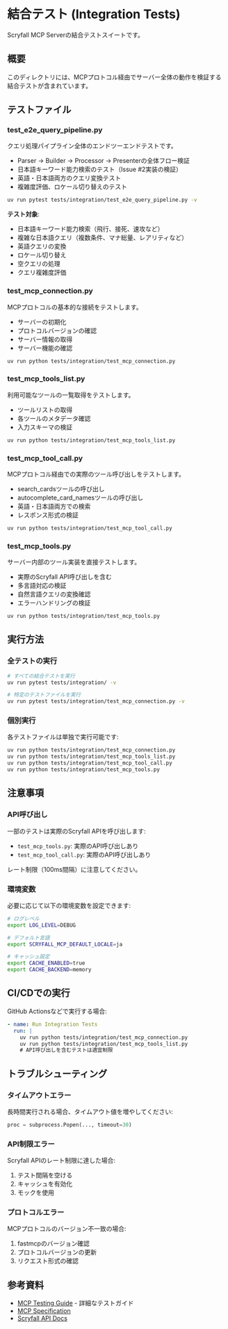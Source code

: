 # 結合テスト (Integration Tests)

Scryfall MCP Serverの結合テストスイートです。

## 概要

このディレクトリには、MCPプロトコル経由でサーバー全体の動作を検証する結合テストが含まれています。

## テストファイル

### test_e2e_query_pipeline.py
クエリ処理パイプライン全体のエンドツーエンドテストです。

- Parser → Builder → Processor → Presenterの全体フロー検証
- 日本語キーワード能力検索のテスト（Issue #2実装の検証）
- 英語・日本語両方のクエリ変換テスト
- 複雑度評価、ロケール切り替えのテスト

```bash
uv run pytest tests/integration/test_e2e_query_pipeline.py -v
```

**テスト対象**:
- 日本語キーワード能力検索（飛行、接死、速攻など）
- 複雑な日本語クエリ（複数条件、マナ総量、レアリティなど）
- 英語クエリの変換
- ロケール切り替え
- 空クエリの処理
- クエリ複雑度評価

### test_mcp_connection.py
MCPプロトコルの基本的な接続をテストします。

- サーバーの初期化
- プロトコルバージョンの確認
- サーバー情報の取得
- サーバー機能の確認

```bash
uv run python tests/integration/test_mcp_connection.py
```

### test_mcp_tools_list.py
利用可能なツールの一覧取得をテストします。

- ツールリストの取得
- 各ツールのメタデータ確認
- 入力スキーマの検証

```bash
uv run python tests/integration/test_mcp_tools_list.py
```

### test_mcp_tool_call.py
MCPプロトコル経由での実際のツール呼び出しをテストします。

- search_cardsツールの呼び出し
- autocomplete_card_namesツールの呼び出し
- 英語・日本語両方での検索
- レスポンス形式の検証

```bash
uv run python tests/integration/test_mcp_tool_call.py
```

### test_mcp_tools.py
サーバー内部のツール実装を直接テストします。

- 実際のScryfall API呼び出しを含む
- 多言語対応の検証
- 自然言語クエリの変換確認
- エラーハンドリングの検証

```bash
uv run python tests/integration/test_mcp_tools.py
```

## 実行方法

### 全テストの実行

```bash
# すべての結合テストを実行
uv run pytest tests/integration/ -v

# 特定のテストファイルを実行
uv run pytest tests/integration/test_mcp_connection.py -v
```

### 個別実行

各テストファイルは単独で実行可能です:

```bash
uv run python tests/integration/test_mcp_connection.py
uv run python tests/integration/test_mcp_tools_list.py
uv run python tests/integration/test_mcp_tool_call.py
uv run python tests/integration/test_mcp_tools.py
```

## 注意事項

### API呼び出し

一部のテストは実際のScryfall APIを呼び出します:
- `test_mcp_tools.py`: 実際のAPI呼び出しあり
- `test_mcp_tool_call.py`: 実際のAPI呼び出しあり

レート制限（100ms間隔）に注意してください。

### 環境変数

必要に応じて以下の環境変数を設定できます:

```bash
# ログレベル
export LOG_LEVEL=DEBUG

# デフォルト言語
export SCRYFALL_MCP_DEFAULT_LOCALE=ja

# キャッシュ設定
export CACHE_ENABLED=true
export CACHE_BACKEND=memory
```

## CI/CDでの実行

GitHub Actionsなどで実行する場合:

```yaml
- name: Run Integration Tests
  run: |
    uv run python tests/integration/test_mcp_connection.py
    uv run python tests/integration/test_mcp_tools_list.py
    # API呼び出しを含むテストは適宜制限
```

## トラブルシューティング

### タイムアウトエラー

長時間実行される場合、タイムアウト値を増やしてください:

```python
proc = subprocess.Popen(..., timeout=30)
```

### API制限エラー

Scryfall APIのレート制限に達した場合:
1. テスト間隔を空ける
2. キャッシュを有効化
3. モックを使用

### プロトコルエラー

MCPプロトコルのバージョン不一致の場合:
1. fastmcpのバージョン確認
2. プロトコルバージョンの更新
3. リクエスト形式の確認

## 参考資料

- [MCP Testing Guide](../docs/MCP-TESTING.md) - 詳細なテストガイド
- [MCP Specification](https://modelcontextprotocol.io/)
- [Scryfall API Docs](https://scryfall.com/docs/api)
